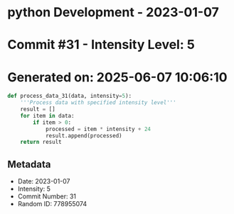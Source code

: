 ﻿# python Development - 2023-01-07
# Commit #31 - Intensity Level: 5
# Generated on: 2025-06-07 10:06:10
```python
def process_data_31(data, intensity=5):
    '''Process data with specified intensity level'''
    result = []
    for item in data:
        if item > 0:
            processed = item * intensity + 24
            result.append(processed)
    return result
```
## Metadata
- Date: 2023-01-07
- Intensity: 5
- Commit Number: 31
- Random ID: 778955074

